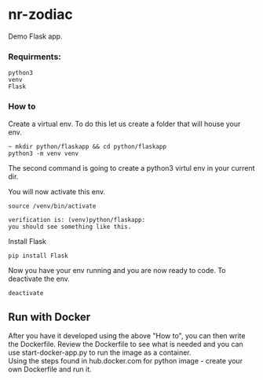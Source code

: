 # nr-zodiac
Demo Flask app.

### Requirments: 
```
python3
venv
Flask
```

### How to
Create a virtual env. To do this let us create a folder that will house your env. 
```
~ mkdir python/flaskapp && cd python/flaskapp
python3 -m venv venv
```
The second command is going to create a python3 virtul env in your current dir. 


You will now activate this env. 
```
source /venv/bin/activate

verification is: (venv)python/flaskapp: 
you should see something like this.
```

Install Flask
```
pip install Flask
```

Now you have your env running and you are now ready to code. To deactivate the env. 
```
deactivate
```

## Run with Docker
After you have it developed using the above "How to", you can then write the Dockerfile.
Review the Dockerfile to see what is needed and you can use start-docker-app.py to run the image as a container.  
Using the steps found in hub.docker.com for python image - create your own Dockerfile and run it. 
   
